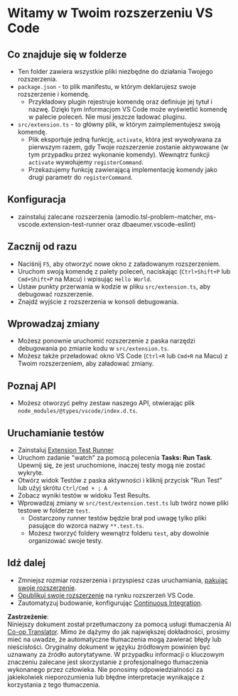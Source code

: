 <!--
CO_OP_TRANSLATOR_METADATA:
{
  "original_hash": "62b2632720dd39ef391d6b60b9b4bfb8",
  "translation_date": "2025-07-16T17:01:12+00:00",
  "source_file": "code/07.Lab/01/Apple/phi3ext/vsc-extension-quickstart.md",
  "language_code": "pl"
}
-->
# Witamy w Twoim rozszerzeniu VS Code

## Co znajduje się w folderze

* Ten folder zawiera wszystkie pliki niezbędne do działania Twojego rozszerzenia.
* `package.json` - to plik manifestu, w którym deklarujesz swoje rozszerzenie i komendę.
  * Przykładowy plugin rejestruje komendę oraz definiuje jej tytuł i nazwę. Dzięki tym informacjom VS Code może wyświetlić komendę w palecie poleceń. Nie musi jeszcze ładować pluginu.
* `src/extension.ts` - to główny plik, w którym zaimplementujesz swoją komendę.
  * Plik eksportuje jedną funkcję, `activate`, która jest wywoływana za pierwszym razem, gdy Twoje rozszerzenie zostanie aktywowane (w tym przypadku przez wykonanie komendy). Wewnątrz funkcji `activate` wywołujemy `registerCommand`.
  * Przekazujemy funkcję zawierającą implementację komendy jako drugi parametr do `registerCommand`.

## Konfiguracja

* zainstaluj zalecane rozszerzenia (amodio.tsl-problem-matcher, ms-vscode.extension-test-runner oraz dbaeumer.vscode-eslint)

## Zacznij od razu

* Naciśnij `F5`, aby otworzyć nowe okno z załadowanym rozszerzeniem.
* Uruchom swoją komendę z palety poleceń, naciskając (`Ctrl+Shift+P` lub `Cmd+Shift+P` na Macu) i wpisując `Hello World`.
* Ustaw punkty przerwania w kodzie w pliku `src/extension.ts`, aby debugować rozszerzenie.
* Znajdź wyjście z rozszerzenia w konsoli debugowania.

## Wprowadzaj zmiany

* Możesz ponownie uruchomić rozszerzenie z paska narzędzi debugowania po zmianie kodu w `src/extension.ts`.
* Możesz także przeładować okno VS Code (`Ctrl+R` lub `Cmd+R` na Macu) z Twoim rozszerzeniem, aby załadować zmiany.

## Poznaj API

* Możesz otworzyć pełny zestaw naszego API, otwierając plik `node_modules/@types/vscode/index.d.ts`.

## Uruchamianie testów

* Zainstaluj [Extension Test Runner](https://marketplace.visualstudio.com/items?itemName=ms-vscode.extension-test-runner)
* Uruchom zadanie "watch" za pomocą polecenia **Tasks: Run Task**. Upewnij się, że jest uruchomione, inaczej testy mogą nie zostać wykryte.
* Otwórz widok Testów z paska aktywności i kliknij przycisk "Run Test" lub użyj skrótu `Ctrl/Cmd + ; A`
* Zobacz wyniki testów w widoku Test Results.
* Wprowadzaj zmiany w `src/test/extension.test.ts` lub twórz nowe pliki testowe w folderze `test`.
  * Dostarczony runner testów będzie brał pod uwagę tylko pliki pasujące do wzorca nazwy `**.test.ts`.
  * Możesz tworzyć foldery wewnątrz folderu `test`, aby dowolnie organizować swoje testy.

## Idź dalej

* Zmniejsz rozmiar rozszerzenia i przyspiesz czas uruchamiania, [pakując swoje rozszerzenie](https://code.visualstudio.com/api/working-with-extensions/bundling-extension).
* [Opublikuj swoje rozszerzenie](https://code.visualstudio.com/api/working-with-extensions/publishing-extension) na rynku rozszerzeń VS Code.
* Zautomatyzuj budowanie, konfigurując [Continuous Integration](https://code.visualstudio.com/api/working-with-extensions/continuous-integration).

**Zastrzeżenie**:  
Niniejszy dokument został przetłumaczony za pomocą usługi tłumaczenia AI [Co-op Translator](https://github.com/Azure/co-op-translator). Mimo że dążymy do jak największej dokładności, prosimy mieć na uwadze, że automatyczne tłumaczenia mogą zawierać błędy lub nieścisłości. Oryginalny dokument w języku źródłowym powinien być uznawany za źródło autorytatywne. W przypadku informacji o kluczowym znaczeniu zalecane jest skorzystanie z profesjonalnego tłumaczenia wykonanego przez człowieka. Nie ponosimy odpowiedzialności za jakiekolwiek nieporozumienia lub błędne interpretacje wynikające z korzystania z tego tłumaczenia.